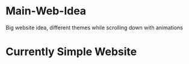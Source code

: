 # Main-Web-Idea
Big website idea, different themes while scrolling down with animations
# Currently Simple Website
